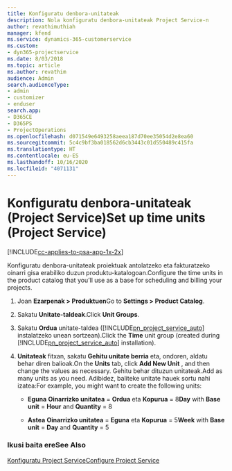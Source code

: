 ```yaml
---
title: Konfiguratu denbora-unitateak
description: Nola konfiguratu denbora-unitateak Project Service-n
author: revathimuthiah
manager: kfend
ms.service: dynamics-365-customerservice
ms.custom:
- dyn365-projectservice
ms.date: 8/03/2018
ms.topic: article
ms.author: revathim
audience: Admin
search.audienceType:
- admin
- customizer
- enduser
search.app:
- D365CE
- D365PS
- ProjectOperations
ms.openlocfilehash: d071549e6493258aeea187d70ee35054d2e8ea60
ms.sourcegitcommit: 5c4c9bf3ba018562d6cb3443c01d550489c415fa
ms.translationtype: HT
ms.contentlocale: eu-ES
ms.lasthandoff: 10/16/2020
ms.locfileid: "4071131"
---
```

# <a name="set-up-time-units-project-service"></a><span data-ttu-id="17566-103">Konfiguratu denbora-unitateak (Project Service)</span><span class="sxs-lookup"><span data-stu-id="17566-103">Set up time units (Project Service)</span></span>

[!INCLUDE[cc-applies-to-psa-app-1x-2x](../includes/cc-applies-to-psa-app-1x-2x.md)]

<span data-ttu-id="17566-104">Konfiguratu denbora-unitateak proiektuak antolatzeko eta fakturatzeko oinarri gisa erabiliko duzun produktu-katalogoan.</span><span class="sxs-lookup"><span data-stu-id="17566-104">Configure the time units in the product catalog that you’ll use as a base for scheduling and billing your projects.</span></span>  
  
1. <span data-ttu-id="17566-105">Joan **Ezarpenak > Produktuen**</span><span class="sxs-lookup"><span data-stu-id="17566-105">Go to **Settings > Product Catalog**.</span></span>  
  
2. <span data-ttu-id="17566-106">Sakatu **Unitate-taldeak**.</span><span class="sxs-lookup"><span data-stu-id="17566-106">Click **Unit Groups**.</span></span>  
  
3. <span data-ttu-id="17566-107">Sakatu **Ordua** unitate-taldea ([!INCLUDE[pn_project_service_auto](../includes/pn-project-service-auto.md)] instalatzeko unean sortzean).</span><span class="sxs-lookup"><span data-stu-id="17566-107">Click the **Time** unit group (created during [!INCLUDE[pn_project_service_auto](../includes/pn-project-service-auto.md)] installation).</span></span>  
  
4. <span data-ttu-id="17566-108">**Unitateak** fitxan, sakatu **Gehitu unitate berria** eta, ondoren, aldatu behar diren balioak.</span><span class="sxs-lookup"><span data-stu-id="17566-108">On the **Units** tab, click **Add New Unit** , and then change the values as necessary.</span></span> <span data-ttu-id="17566-109">Gehitu behar dituzun unitateak.</span><span class="sxs-lookup"><span data-stu-id="17566-109">Add as many units as you need.</span></span> <span data-ttu-id="17566-110">Adibidez, baliteke unitate hauek sortu nahi izatea:</span><span class="sxs-lookup"><span data-stu-id="17566-110">For example, you might want to create the following units:</span></span>  
  
   - <span data-ttu-id="17566-111">**Eguna** **Oinarrizko unitatea** = **Ordua** eta **Kopurua** = 8</span><span class="sxs-lookup"><span data-stu-id="17566-111">**Day** with **Base unit** = **Hour** and **Quantity** = 8</span></span>  
  
   - <span data-ttu-id="17566-112">**Astea** **Oinarrizko unitatea** = **Eguna** eta **Kopurua** = 5</span><span class="sxs-lookup"><span data-stu-id="17566-112">**Week** with **Base unit** = **Day** and **Quantity** = 5</span></span>  
  
### <a name="see-also"></a><span data-ttu-id="17566-113">Ikusi baita ere</span><span class="sxs-lookup"><span data-stu-id="17566-113">See Also</span></span>  
 [<span data-ttu-id="17566-114">Konfiguratu Project Service</span><span class="sxs-lookup"><span data-stu-id="17566-114">Configure Project Service</span></span>](../psa/configure.md)
